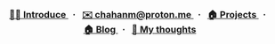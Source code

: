 <h3 align="center">
  <a href="introduce.md">
    👨‍💻&nbsp;Introduce
  </a>&nbsp;&nbsp;·&nbsp;&nbsp;
  <a href="mailto:chahanm@proton.me">
    ✉️&nbsp;chahanm@proton.me
  </a>&nbsp;&nbsp;·&nbsp;&nbsp;
  <a href="projects.md">
    🏠&nbsp;Projects
  </a>&nbsp;&nbsp;·&nbsp;&nbsp;
  <a href="https://velog.io/@haneum">
    🏠&nbsp;Blog
  </a>&nbsp;&nbsp;·&nbsp;&nbsp;
   <a href="https://medium.com/@hamn">
    💭&nbsp;My thoughts
  </a>
</h3>
